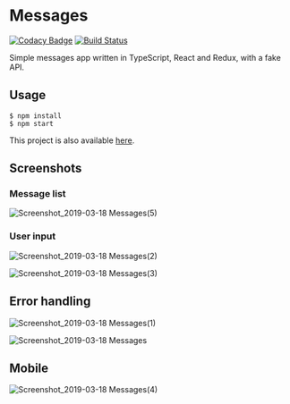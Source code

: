 # Messages

[![Codacy Badge](https://api.codacy.com/project/badge/Grade/a4ca94a5d6024244aa2197416e33f280)](https://www.codacy.com/app/yvln/messages?utm_source=github.com&amp;utm_medium=referral&amp;utm_content=yvln/messages&amp;utm_campaign=Badge_Grade) 
[![Build Status](https://travis-ci.com/yvln/messages.svg?branch=master)](https://travis-ci.com/yvln/messages) 

Simple messages app written in TypeScript, React and Redux, with a fake API.

## Usage

```console
$ npm install
$ npm start
```

This project is also available [here](http://messages-yvln.surge.sh/).

## Screenshots

### Message list

![Screenshot_2019-03-18 Messages(5)](https://user-images.githubusercontent.com/23476109/54510435-84c01100-494d-11e9-9bd9-4188a8d644eb.png)

### User input

![Screenshot_2019-03-18 Messages(2)](https://user-images.githubusercontent.com/23476109/54510383-55110900-494d-11e9-82b3-3738b71a5deb.png)

![Screenshot_2019-03-18 Messages(3)](https://user-images.githubusercontent.com/23476109/54510314-15e2b800-494d-11e9-8862-9b73635a8361.png)

## Error handling

![Screenshot_2019-03-18 Messages(1)](https://user-images.githubusercontent.com/23476109/54510449-930e2d00-494d-11e9-854d-1980152b56d4.png)

![Screenshot_2019-03-18 Messages](https://user-images.githubusercontent.com/23476109/54510456-99040e00-494d-11e9-9dbe-f40dd5553cbb.png)

## Mobile

![Screenshot_2019-03-18 Messages(4)](https://user-images.githubusercontent.com/23476109/54510460-9dc8c200-494d-11e9-9b44-b1ac1c2e3f66.png)
